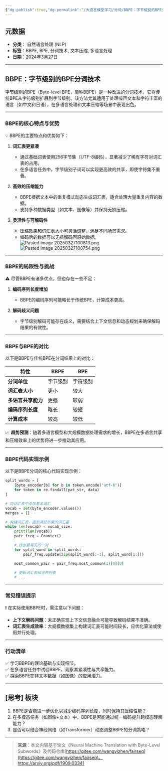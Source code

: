 ```yaml
---
{"dg-publish":true,"dg-permalink":"/大语言模型学习/分词/BBPE：字节级别的BPE分词技术解析与应用","dg-home":false,"dg-description":"这是一个测试","dg-hide":false,"dg-hide-title":false,"dg-show-backlinks":true,"dg-show-local-graph":true,"dg-show-inline-title":true,"dg-pinned":false,"dg-passphrase":"1234","dg-enable-mathjax":false,"dg-enable-mermaid":false,"dg-enable-uml":false,"dg-note-icon":0,"dg-enable-dataview":false,"dg-metatags":[{"name":"在此输入元标签名称","content":"在此输入元标签内容"}],"tags":["NLP"],"permalink":"/大语言模型学习/分词/BBPE：字节级别的BPE分词技术解析与应用/","metatags":[{"name":"在此输入元标签名称","content":"在此输入元标签内容"}],"dgShowBacklinks":true,"dgShowLocalGraph":true,"dgShowInlineTitle":true,"dgPassFrontmatter":true,"noteIcon":0,"created":"2025-03-27T10:05:13.901+08:00","updated":"2025-03-27T12:47:24.418+08:00"}
---
```




## **元数据**
- **分类**： 自然语言处理 (NLP) 
- **标签**：BBPE, BPE, 分词技术, 文本压缩, 多语言处理  
- **日期**：2024年3月27日

---



## **BBPE：字节级别的BPE分词技术**
字节级别的BPE（Byte-level BPE，简称BBPE）是一种改进的分词技术，它将传统BPE从字符级别扩展到字节级别。该方法尤其适用于处理噪声文本和字符丰富的语言（如中文和日语），在多语言处理和文本压缩等场景中表现出色。

---

### **BBPE的核心特点与优势**
💡 BBPE的主要特点和优势如下：

1. **词汇表更紧凑**  
   - 通过基础词表使用256字节集（UTF-8编码），显著减少了稀有字符对词汇表的占用。
   - 在多语言任务中，字节级别子词可以实现更高效的共享，即使字符集不重叠。

2. **高效的压缩能力**  
   - BBPE根据文本中的重复模式动态生成词汇表，适合处理大量重复内容的数据。
   - 支持多种数据类型（如文本、图像等）并保持无损压缩。

3. **灵活性与可解码性**  
   - 压缩效果和词汇表大小可灵活调整，满足不同场景需求。
   - 编码后的数据可以无损解码回原始数据。
   ![Pasted image 20250327100813.png](/img/user/%E9%99%84%E4%BB%B6/Pasted%20image%2020250327100813.png)
   ![Pasted image 20250327100754.png](/img/user/%E9%99%84%E4%BB%B6/Pasted%20image%2020250327100754.png)

---


### **BBPE的局限性与挑战**
⚠️ 尽管BBPE有诸多优点，但也存在一些不足：

1. **编码序列长度增加**  
   - BBPE的编码序列可能略长于传统BPE，计算成本更高。

2. **解码歧义问题**  
   - 字节级别解码可能存在歧义，需要结合上下文信息和动态规划来确保解码结果的有效性。

---


### **BBPE与BPE的对比**
以下是BBPE与传统BPE在分词结果上的对比：

| 特性          | BBPE | BPE  |
| ----------- | ---- | ---- |
| **分词单位**    | 字节级别 | 字符级别 |
| **词汇表大小**   | 更小   | 较大   |
| **多语言共享能力** | 更强   | 较弱   |
| **编码序列长度**  | 略长   | 较短   |
| **计算成本**    | 较高   | 较低   |

📈 **趋势预测**：随着多语言模型和大规模数据处理需求的增长，BBPE在多语言共享和压缩效率上的优势将进一步推动其应用。

---


### **BBPE代码实现示例**
以下是BBPE分词的核心代码实现示例：

```python
split_words = [
    [byte_encoder[b] for b in token.encode("utf-8")] 
    for token in re.findall(pat_str, data)
]

# 向词汇表中添加基本词汇
vocab = set(byte_encoder.values())
merges = []

# 构建词汇表，直到满足所需的词汇量
while len(vocab) < vocab_size:
    print(len(vocab))
    pair_freq = Counter()

    # 找出最常见的一对
    for split_word in split_words:
        pair_freq.update(zip(split_word[:-1], split_word[1:]))

    most_common_pair = pair_freq.most_common(1)[0][0]

    # 更新词汇表和合并列表
    # ...
```

---


### **常见错误提示**
❗️ 在实际使用BBPE时，需注意以下问题：
- **上下文解码问题**：未正确实现上下文信息融合可能导致解码结果不准确。
- **词汇表生成效率**：大规模数据集上构建词汇表可能时间较长，应优化算法或使用并行处理。

---


### **行动清单**
✅ 学习BBPE的理论基础与实现细节。  
✅ 在多语言任务中试验BBPE，观察其紧凑性与共享能力。  
✅ 探索BBPE在非文本数据（如图像）的应用潜力。  

---



## [思考] 板块
1. BBPE是否能进一步优化以减少编码序列长度，同时保持其压缩性能？  
2. 在多模态任务（如图像+文本）中，BBPE是否能通过统一编码提升跨模态理解能力？  
3. 是否可以结合神经网络（如Transformer）动态调整BBPE的分词策略？

---

> **来源**：本文内容基于论文《Neural Machine Translation with Byte-Level Subwords》及代码仓库[https://gitee.com/wangyizhen/fairseq](https://gitee.com/wangyizhen/fairseq)。
> https://arxiv.org/pdf/1909.03341
